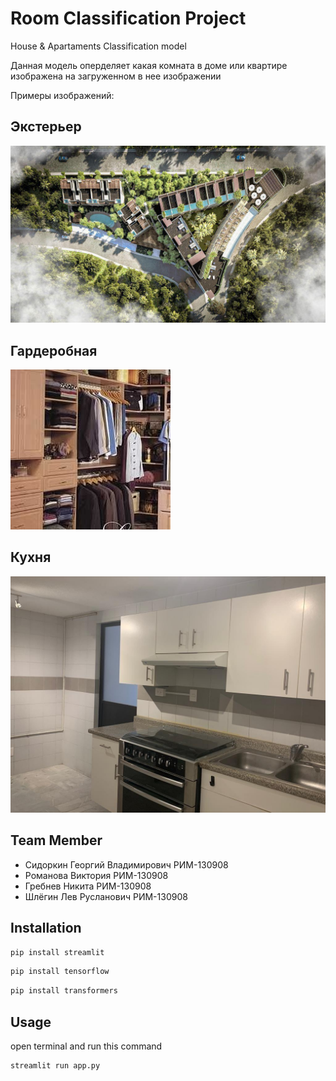 # Room Classification Project

House & Apartaments Classification model

Данная модель оперделяет какая комната в доме или квартире изображена на загруженном в нее изображении

Примеры изображений:

## Экстерьер
![](/assets/exterior.jpeg)

## Гардеробная

![](/assets/closets.jpg)

## Кухня

![](/assets/kitchen.jpeg)

## Team Member
- Сидоркин Георгий Владимирович РИМ-130908
- Романова Виктория РИМ-130908
- Гребнев Никита РИМ-130908
- Шлёгин Лев Русланович РИМ-130908
## Installation
```bash
pip install streamlit
```
```bash
pip install tensorflow
```
```bash
pip install transformers
```

## Usage
open terminal and run this command

```bash
streamlit run app.py
```
